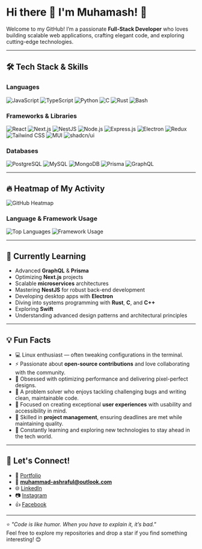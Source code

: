 # Hi there 👋 I'm Muhamash! 🚀

Welcome to my GitHub! I’m a passionate **Full-Stack Developer** who loves building scalable web applications, crafting elegant code, and exploring cutting-edge technologies.

---

## 🛠️ Tech Stack & Skills

### **Languages**
![JavaScript](https://img.shields.io/badge/-JavaScript-F7DF1E?logo=javascript&logoColor=black&style=flat-square)
![TypeScript](https://img.shields.io/badge/-TypeScript-007ACC?logo=typescript&logoColor=white&style=flat-square)
![Python](https://img.shields.io/badge/-Python-3776AB?logo=python&logoColor=white&style=flat-square)
![C](https://img.shields.io/badge/-C-A8B9CC?logo=c&logoColor=white&style=flat-square)
![Rust](https://img.shields.io/badge/-Rust-000000?logo=rust&logoColor=white&style=flat-square)
![Bash](https://img.shields.io/badge/-Bash-4EAA25?logo=gnu-bash&logoColor=white&style=flat-square)


### **Frameworks & Libraries**
![React](https://img.shields.io/badge/-React-61DAFB?logo=react&logoColor=black&style=flat-square)
![Next.js](https://img.shields.io/badge/-Next.js-000000?logo=next.js&logoColor=white&style=flat-square)
![NestJS](https://img.shields.io/badge/-NestJS-E0234E?logo=nestjs&logoColor=white&style=flat-square)
![Node.js](https://img.shields.io/badge/-Node.js-339933?logo=node.js&logoColor=white&style=flat-square)
![Express.js](https://img.shields.io/badge/-Express.js-000000?logo=express&logoColor=white&style=flat-square)
![Electron](https://img.shields.io/badge/-Electron-47848F?logo=electron&logoColor=white&style=flat-square)
![Redux](https://img.shields.io/badge/-Redux-764ABC?logo=redux&logoColor=white&style=flat-square)
![Tailwind CSS](https://img.shields.io/badge/-Tailwind_CSS-38B2AC?logo=tailwind-css&logoColor=white&style=flat-square)
![MUI](https://img.shields.io/badge/-MUI-007FFF?logo=mui&logoColor=white&style=flat-square)
![shadcn/ui](https://img.shields.io/badge/-shadcn--ui-000000?style=flat-square)

### **Databases**
![PostgreSQL](https://img.shields.io/badge/-PostgreSQL-336791?logo=postgresql&logoColor=white&style=flat-square)
![MySQL](https://img.shields.io/badge/-MySQL-4479A1?logo=mysql&logoColor=white&style=flat-square)
![MongoDB](https://img.shields.io/badge/-MongoDB-47A248?logo=mongodb&logoColor=white&style=flat-square)
![Prisma](https://img.shields.io/badge/-Prisma-2D3748?logo=prisma&logoColor=white&style=flat-square)
![GraphQL](https://img.shields.io/badge/-GraphQL-E10098?logo=graphql&logoColor=white&style=flat-square)

---

## 🔥 Heatmap of My Activity

![GitHub Heatmap](https://github-readme-activity-graph.vercel.app/graph?username=Muhamash&theme=react-dark)

### **Language & Framework Usage**
![Top Languages](https://github-readme-stats.vercel.app/api/top-langs/?username=Muhamash&layout=compact&theme=radical)
![Framework Usage](https://github-readme-stats.vercel.app/api?username=Muhamash&show_icons=true&theme=tokyonight)

---

## 🌱 Currently Learning
- Advanced **GraphQL** & **Prisma**  
- Optimizing **Next.js** projects  
- Scalable **microservices** architectures  
- Mastering **NestJS** for robust back-end development  
- Developing desktop apps with **Electron**  
- Diving into systems programming with **Rust**, **C**, and **C++**  
- Exploring **Swift**  
- Understanding advanced design patterns and architectural principles  

---

## 💡 Fun Facts
- 💻 Linux enthusiast — often tweaking configurations in the terminal.
- ⚡ Passionate about **open-source contributions** and love collaborating with the community.
- 🎯 Obsessed with optimizing performance and delivering pixel-perfect designs.
- 🧩 A problem solver who enjoys tackling challenging bugs and writing clean, maintainable code.
- 👥 Focused on creating exceptional **user experiences** with usability and accessibility in mind.
- 💌 Skilled in **project management**, ensuring deadlines are met while maintaining quality.
- 🚀 Constantly learning and exploring new technologies to stay ahead in the tech world.

---

## 💌 Let's Connect!

- 🌟 [Portfolio](https://muhamash-portfolio.vercel.app/)
- 📧 **muhammad-ashraful@outlook.com**  
- 🌐 [LinkedIn](https://www.linkedin.com/in/md-ashraful-alam-94b62a16b)  
- 📷 [Instagram](https://www.instagram.com/dott.ash)  
- 👍 [Facebook](https://www.facebook.com/dott.ash)  

---

⭐️ _"Code is like humor. When you have to explain it, it’s bad."_  
Feel free to explore my repositories and drop a star if you find something interesting! 😊
